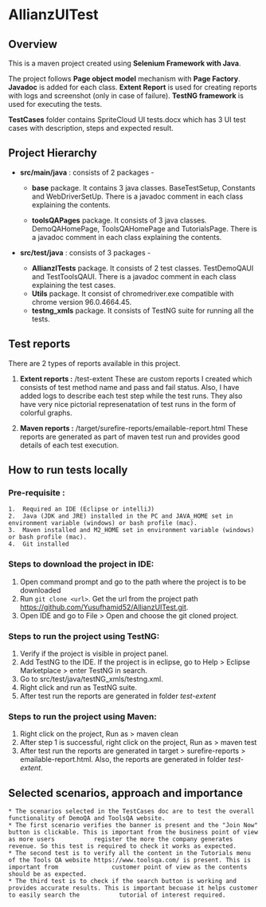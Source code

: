 # AllianzUITest

## Overview

This is a maven project created using **Selenium Framework with Java**.

The project follows **Page object model** mechanism with **Page Factory**. **Javadoc** is added for each class. **Extent Report** is used for creating reports with logs and screenshot (only in case of failure). **TestNG framework** is used for executing the tests.

**TestCases** folder contains SpriteCloud UI tests.docx which has 3 UI test cases with description, steps and expected result.

## Project Hierarchy

* **src/main/java** : consists of 2 packages - 

  * **base** package. It contains 3 java classes. BaseTestSetup, Constants and WebDriverSetUp. There is a javadoc comment in each class explaining the contents. 

  * **toolsQAPages** package. It consists of 3 java classes. DemoQAHomePage, ToolsQAHomePage and TutorialsPage. There is a javadoc comment in each class explaining     the contents.
  
* **src/test/java** : consists of 3 packages - 

  * **AllianzITests** package. It consists of 2 test classes. TestDemoQAUI and TestToolsQAUI. There is a javadoc comment in each class explaining the test      cases.
  *  **Utils** package. It consist of chromedriver.exe compatible with chrome version 96.0.4664.45. 
  *  **testng_xmls** package. It consists of TestNG suite for running all the tests.


## Test reports 
   There are 2 types of reports available in this project. 
   1. **Extent reports :** /test-extent
      These are custom reports I created which consists of test method name and pass and fail status. Also, I have added logs to describe each test step while the         test runs.
      They also have very nice pictorial represenatation of test runs in the form of colorful graphs. 
      
   2. **Maven reports :** /target/surefire-reports/emailable-report.html
      These reports are generated as part of maven test run and provides good details of each test execution. 
 

## How to run tests locally
### Pre-requisite :
    1.  Required an IDE (Eclipse or intelliJ)
    2.  Java (JDK and JRE) installed in the PC and JAVA_HOME set in environment variable (windows) or bash profile (mac).
    3.  Maven installed and M2_HOME set in environment variable (windows) or bash profile (mac).
    4.  Git installed 
    
### Steps to download the project in IDE: 
   1. Open command prompt and go to the path where the project is to be downloaded
   2. Run `git clone <url>`. Get the url from the project path https://github.com/Yusufhamid52/AllianzUITest.git. 
   3. Open IDE and go to File > Open and choose the git cloned project.

### Steps to run the project using TestNG:
   1. Verify if the project is visible in project panel.
   2. Add TestNG to the IDE. If the project is in eclipse, go to Help > Eclipse Marketplace > enter TestNG in search. 
   3. Go to src/test/java/testNG_xmls/testng.xml. 
   4. Right click and run as TestNG suite.
   5. After test run the reports are generated in folder *test-extent*

### Steps to run the project using Maven:
   1. Right click on the project, Run as > maven clean
   2. After step 1 is successful, right click on the project, Run as > maven test
   3. After test run the reports are generated in target > surefire-reports > emailable-report.html. Also, the reports are generated in folder *test-extent*. 

## Selected scenarios, approach and importance
    * The scenarios selected in the TestCases doc are to test the overall functionality of DemoQA and ToolsQA website.
    * The first scenario verifies the banner is present and the "Join Now" button is clickable. This is important from the business point of view as more users           register the more the company generates revenue. So this test is required to check it works as expected.
    * The second test is to verify all the content in the Tutorials menu of the Tools QA website https://www.toolsqa.com/ is present. This is important from               customer point of view as the contents should be as expected.
    * The third test is to check if the search button is working and provides accurate results. This is important becuase it helps customer to easily search the           tutorial of interest required. 
